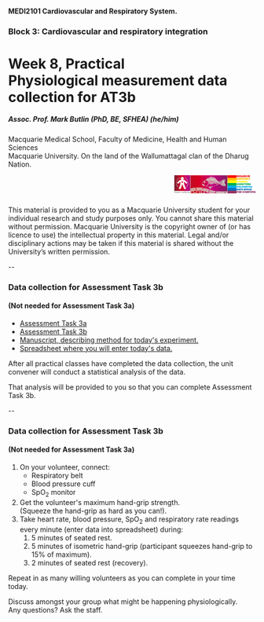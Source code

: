 <!-- .slide: data-auto-animate-restart id="MEDI2101Wk8prac" -->
#### MEDI2101 Cardiovascular and Respiratory System.
### Block 3: Cardiovascular and respiratory integration
# Week 8, Practical<br>Physiological measurement data collection for AT3b
##### Assoc. Prof. Mark Butlin (PhD, BE, SFHEA) (he/him)

Macquarie Medical School, Faculty of Medicine, Health and Human Sciences<br>Macquarie University. On the land of the Wallumattagal clan of the Dharug Nation.

<a href="https://students.mq.edu.au/support"><img src="images/mq_support.png" alt="Student wellbeing logo. Wallumattagal peoples at Macquarie. LGBTQI+ Safe Space for Everyone" align="right" width=33%></a>
<p>&nbsp;</p>
<p>&nbsp;</p>
<p class="citation">This material is provided to you as a Macquarie University student for your individual research and study purposes only. You cannot share this material without permission. Macquarie University is the copyright owner of (or has licence to use) the intellectual property in this material. Legal and/or disciplinary actions may be taken if this material is shared without the University’s written permission.</p>

--
### Data collection for Assessment Task 3b
#### (Not needed for Assessment Task 3a)

- <a href="https://ilearn.mq.edu.au/mod/assign/view.php?id=7611983">Assessment Task 3a</a>
- <a href="https://ilearn.mq.edu.au/mod/assign/view.php?id=7612029">Assessment Task 3b</a>
- <a href="https://ilearn.mq.edu.au/pluginfile.php/8450510/mod_assign/introattachment/0/MEDI2101_AT3a_manuscript.pdf">Manuscript, describing method for today's experiment.</a>
- <a href="https://bit.ly/2MkvaCT">Spreadsheet where you will enter today's data.</a>

After all practical classes have completed the data collection, the unit convener will conduct a statistical analysis of the data.

That analysis will be provided to you so that you can complete Assessment Task 3b.

--
### Data collection for Assessment Task 3b
#### (Not needed for Assessment Task 3a)

1. On your volunteer, connect:
   - Respiratory belt
   - Blood pressure cuff
   - SpO<sub>2</sub> monitor
2. Get the volunteer's maximum hand-grip strength.<br>(Squeeze the hand-grip as hard as you can!).
3. Take heart rate, blood pressure, SpO<sub>2</sub> and respiratory rate readings every minute (enter data into spreadsheet) during:
   1. 5 minutes of seated rest.
   2. 5 minutes of isometric hand-grip (participant squeezes hand-grip to 15% of maximum).
   3. 2 minutes of seated rest (recovery).

Repeat in as many willing volunteers as you can complete in your time today.

Discuss amongst your group what might be happening physiologically.<br>Any questions? Ask the staff.